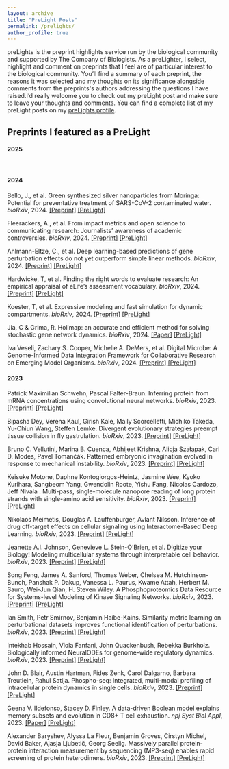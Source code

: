 ```yaml
---
layout: archive
title: "PreLight Posts"
permalink: /prelights/
author_profile: true
---
```


<script type='text/javascript' src='https://d1bxh8uas1mnw7.cloudfront.net/assets/embed.js'></script>

preLights is the preprint highlights service run by the biological community and supported by The Company of Biologists. As a preLighter, I select, highlight and comment on preprints that I feel are of particular interest to the biological community. You’ll find a summary of each preprint, the reasons it was selected and my thoughts on its significance alongside comments from the preprints's authors addressing the questions I have raised.I’d really welcome you to check out my preLight post and make sure to leave your thoughts and comments. You can find a complete list of my preLight posts on my <a href="https://prelights.biologists.com/profiles/bdmaier/">preLights profile</a>.

<h2>Preprints I featured as a PreLight</h2>

#### 2025 ####

<br>

#### 2024 ####

<p> Bello, J., et al. Green synthesized silver nanoparticles from Moringa: Potential for preventative treatment of SARS-CoV-2 contaminated water. <em>bioRxiv</em>, 2024. <a href="https://www.biorxiv.org/content/10.1101/2024.10.12.617998v1">[Preprint]</a> <a href="https://prelights.biologists.com/highlights/green-synthesized-silver-nanoparticles-from-moringa-potential-for-preventative-treatment-of-sars-cov-2-contaminated-water/">[PreLight]</a>

<p>Fleerackers, A., et al. From impact metrics and open science to communicating research: Journalists’ awareness of academic controversies. <em>bioRxiv</em>, 2024. <a href="https://doi.org/10.1101/2024.09.03.609638">[Preprint]</a> <a href="https://prelights.biologists.com/profiles/bdmaier/">[PreLight]</a>

<p>Ahlmann-Eltze, C., et al. Deep learning-based predictions of gene perturbation effects do not yet outperform simple linear methods. <em>bioRxiv</em>, 2024. <a href="https://doi.org/10.1101/2024.09.16.613342">[Preprint]</a> <a href="https://prelights.biologists.com/highlights/deep-learning-based-predictions-of-gene-perturbation-effects-do-not-yet-outperform-simple-linear-methods/">[PreLight]</a>

<p>Hardwicke, T, et al. Finding the right words to evaluate research: An empirical appraisal of eLife’s assessment vocabulary. <em>bioRxiv</em>, 2024. <a href="https://doi.org/10.1101/2024.04.30.591844">[Preprint]</a> <a href="https://prelights.biologists.com/highlights/finding-the-right-words-to-evaluate-research-an-empirical-appraisal-of-elifes-assessment-vocabulary/">[PreLight]</a>

<p>Koester, T, et al. Expressive modeling and fast simulation for dynamic compartments. <em>bioRxiv</em>, 2024. <a href="https://www.biorxiv.org/content/10.1101/2024.04.02.587672v1">[Preprint]</a> <a href="https://prelights.biologists.com/highlights/expressive-modeling-and-fast-simulation-for-dynamic-compartments-v2/">[PreLight]</a>

<p>Jia, C & Grima, R. Holimap: an accurate and efficient method for solving stochastic gene network dynamics. <em>bioRxiv</em>, 2024. <a href="Holimap: an accurate and efficient method for solving stochastic gene network dynamics">[Paper]</a> <a href="https://prelights.biologists.com/highlights/holimap-an-accurate-and-efficient-method-for-solving-stochastic-gene-network-dynamics/">[PreLight]</a>

<p>Iva Veseli, Zachary S. Cooper, Michelle A. DeMers, et al. Digital Microbe: A Genome-Informed Data Integration Framework for Collaborative Research on Emerging Model Organisms. <em>bioRxiv</em>, 2024. <a href="https://www.biorxiv.org/content/10.1101/2024.01.16.575828v1">[Preprint]</a> <a href="https://prelights.biologists.com/highlights/digital-microbe-a-genome-informed-data-integration-framework-for-collaborative-research-on-emerging-model-organisms-v2/">[PreLight]</a>

<br>

#### 2023 ####

<p>Patrick Maximilian Schwehn, Pascal Falter-Braun. Inferring protein from mRNA concentrations using convolutional neural networks. <em>bioRxiv</em>, 2023. <a href="https://www.biorxiv.org/content/10.1101/2023.11.06.565778v1">[Preprint]</a> <a href="https://prelights.biologists.com/highlights/inferring-protein-from-mrna-concentrations-using-convolutional-neural-networks-v3/">[PreLight]</a>

<p>Bipasha Dey, Verena Kaul, Girish Kale, Maily Scorcelletti, Michiko Takeda, Yu-Chiun Wang, Steffen Lemke. Divergent evolutionary strategies preempt tissue collision in fly gastrulation. <em>bioRxiv</em>, 2023. <a href="https://www.biorxiv.org/content/10.1101/2023.10.09.561568v1">[Preprint]</a> <a href="https://prelights.biologists.com/highlights/patterned-embryonic-invagination-evolved-in-response-to-mechanical-instability-divergent-evolutionary-strategies-preempt-tissue-collision-in-fly-gastrulation-final/">[PreLight]</a>

<p>Bruno C. Vellutini, Marina B. Cuenca, Abhijeet Krishna, Alicja Szałapak, Carl D. Modes, Pavel Tomančák. Patterned embryonic invagination evolved in response to mechanical instability. <em>bioRxiv</em>, 2023. <a href="https://www.biorxiv.org/content/10.1101/2023.03.30.534554v2">[Preprint]</a> <a href="https://prelights.biologists.com/highlights/patterned-embryonic-invagination-evolved-in-response-to-mechanical-instability-divergent-evolutionary-strategies-preempt-tissue-collision-in-fly-gastrulation-final/">[PreLight]</a>

<p>Keisuke Motone, Daphne Kontogiorgos-Heintz, Jasmine Wee, Kyoko Kurihara, Sangbeom Yang, Gwendolin Roote, Yishu Fang, Nicolas Cardozo, Jeff Nivala . Multi-pass, single-molecule nanopore reading of long protein strands with single-amino acid sensitivity. <em>bioRxiv</em>, 2023. <a href="https://www.biorxiv.org/content/10.1101/2023.10.19.563182v1">[Preprint]</a> <a href="https://prelights.biologists.com/highlights/multi-pass-single-molecule-nanopore-reading-of-long-protein-strands-with-single-amino-acid-sensitivity-v3/">[PreLight]</a>

<p>Nikolaos Meimetis, Douglas A. Lauffenburger, Avlant Nilsson. Inference of drug off-target effects on cellular signaling using Interactome-Based Deep Learning. <em>bioRxiv</em>, 2023. <a href="https://www.biorxiv.org/content/10.1101/2023.10.08.561429v3">[Preprint]</a> <a href="https://prelights.biologists.com/highlights/inference-of-drug-off-target-effects-on-cellular-signaling-using-interactome-based-deep-learning-v2/">[PreLight]</a>

<p>Jeanette A.I. Johnson, Genevieve L. Stein-O’Brien, et al. Digitize your Biology! Modeling multicellular systems through interpretable cell behavior. <em>bioRxiv</em>, 2023. <a href="https://www.biorxiv.org/content/10.1101/2023.09.17.557982">[Preprint]</a> <a href="https://prelights.biologists.com/highlights/digitize-your-biology-modeling-multicellular-systems-through-interpretable-cell-behavior-vers2/">[PreLight]</a>

<p>Song Feng, James A. Sanford, Thomas Weber, Chelsea M. Hutchinson-Bunch, Panshak P. Dakup, Vanessa L. Paurus, Kwame Attah, Herbert M. Sauro, Wei-Jun Qian, H. Steven Wiley. A Phosphoproteomics Data Resource for Systems-level Modeling of Kinase Signaling Networks. <em>bioRxiv</em>, 2023. <a href="https://www.biorxiv.org/content/10.1101/2023.08.03.551714v1">[Preprint]</a> <a href="https://prelights.biologists.com/highlights/a-phosphoproteomics-data-resource-for-systems-level-modeling-of-kinase-signaling-networks/">[PreLight]</a>

<p>Ian Smith, Petr Smirnov, Benjamin Haibe-Kains. Similarity metric learning on perturbational datasets improves functional identification of perturbations. <em>bioRxiv</em>, 2023. <a href="https://www.biorxiv.org/content/10.1101/2023.06.09.544397v1">[Preprint]</a> <a href="https://prelights.biologists.com/highlights/similarity-metric-learning-on-perturbational-datasets-improves-functional-identification-of-perturbations/">[PreLight]</a>

<p>Intekhab Hossain, Viola Fanfani, John Quackenbush, Rebekka Burkholz. Biologically informed NeuralODEs for genome-wide regulatory dynamics. <em>bioRxiv</em>, 2023. <a href="https://www.biorxiv.org/content/10.1101/2023.02.24.529835v1">[Preprint]</a> <a href="https://prelights.biologists.com/highlights/biologically-informed-neuralodes-for-genome-wide-regulatory-dynamics/">[PreLight]</a>

<p>John D. Blair, Austin Hartman, Fides Zenk, Carol Dalgarno, Barbara Treutlein, Rahul Satija. Phospho-seq: Integrated, multi-modal profiling of intracellular protein dynamics in single cells. <em>bioRxiv</em>, 2023. <a href="https://doi.org/10.1101/2023.03.27.534442">[Preprint]</a> <a href="https://prelights.biologists.com/highlights/phospho-seq-integrated-multi-modal-profiling-of-intracellular-protein-dynamics-in-single-cells/s">[PreLight]</a>

<p>Geena V. Ildefonso, Stacey D. Finley. A data-driven Boolean model explains memory subsets and evolution in CD8+ T cell exhaustion. <em>npj Syst Biol Appl</em>, 2023. <a href=" https://www.nature.com/articles/s41540-023-00297-2">[Paper]</a> <a href="https://prelights.biologists.com/highlights/a-data-driven-boolean-model-explains-memory-subsets-and-evolution-in-cd8-t-cell-exhaustion/">[PreLight]</a>

<p>Alexander Baryshev, Alyssa La Fleur, Benjamin Groves, Cirstyn Michel, David Baker, Ajasja Ljubetič, Georg Seelig. Massively parallel protein-protein interaction measurement by sequencing (MP3-seq) enables rapid screening of protein heterodimers. <em>bioRxiv</em>, 2023. <a href="https://doi.org/10.1101/2023.02.08.527770">[Preprint]</a> <a href="https://prelights.biologists.com/highlights/massively-parallel-protein-protein-interaction-measurement-by-sequencing-mp3-seq-enables-rapid-screening-of-protein-heterodimers/">[PreLight]</a>